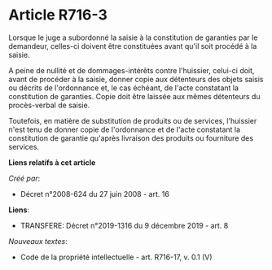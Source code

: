 # Article R716-3

Lorsque le juge a subordonné la saisie à la constitution de garanties par le demandeur, celles-ci doivent être constituées
avant qu'il soit procédé à la saisie. 

A peine de nullité et de dommages-intérêts contre l'huissier, celui-ci doit, avant de procéder à la saisie, donner copie aux
détenteurs des objets saisis ou décrits de l'ordonnance et, le cas échéant, de l'acte constatant la constitution de
garanties. Copie doit être laissée aux mêmes détenteurs du procès-verbal de saisie. 

Toutefois, en matière de substitution de produits ou de services, l'huissier n'est tenu de donner copie de l'ordonnance et de
l'acte constatant la constitution de garantie qu'après livraison des produits ou fourniture des services.

**Liens relatifs à cet article**

_Créé par_:

  - Décret n°2008-624 du 27 juin 2008 - art. 16

**Liens**:

  - TRANSFERE: Décret n°2019-1316 du 9 décembre 2019 - art. 8

_Nouveaux textes_:

  - Code de la propriété intellectuelle - art. R716-17, v. 0.1 (V)

